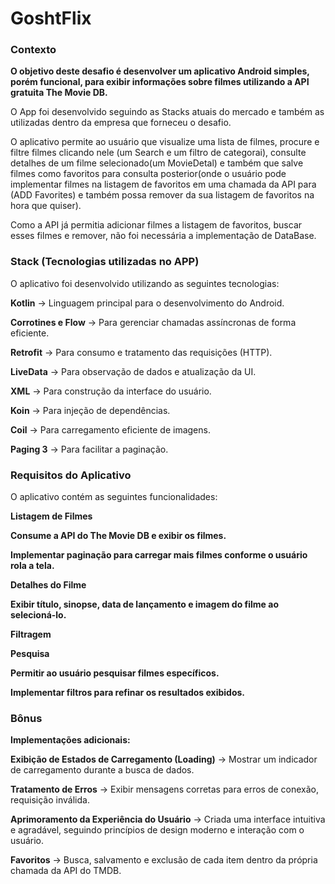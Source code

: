 # GoshtFlix

### Contexto

**O objetivo deste desafio é desenvolver um aplicativo Android simples, porém funcional, para exibir informações sobre filmes utilizando a API gratuita The Movie DB.**

O App foi desenvolvido seguindo as Stacks atuais do mercado e também as utilizadas dentro da empresa que forneceu o desafio.

O aplicativo permite ao usuário que visualize uma lista de filmes, procure e filtre filmes clicando nele (um Search e um filtro de categorai), consulte detalhes de um filme selecionado(um MovieDetal) e também que salve filmes como favoritos para consulta posterior(onde o usuário pode implementar filmes na listagem de favoritos em uma chamada da API para (ADD Favorites) e também possa remover da sua listagem de favoritos na hora que quiser).

Como a API já permitia adicionar filmes a listagem de favoritos, buscar esses filmes e remover, não foi necessária a implementação de DataBase.

### Stack (Tecnologias utilizadas no APP)

O aplicativo foi desenvolvido utilizando as seguintes tecnologias:

**Kotlin** → Linguagem principal para o desenvolvimento do Android.

**Corrotines e Flow** → Para gerenciar chamadas assíncronas de forma eficiente.

**Retrofit** → Para consumo e tratamento das requisições (HTTP).

**LiveData** → Para observação de dados e atualização da UI.

**XML** → Para construção da interface do usuário.

**Koin** → Para injeção de dependências.

**Coil** → Para carregamento eficiente de imagens.

**Paging 3** → Para facilitar a paginação.

### Requisitos do Aplicativo

O aplicativo contém as seguintes funcionalidades:

**Listagem de Filmes**

**Consume a API do The Movie DB e exibir os filmes.**

**Implementar paginação para carregar mais filmes conforme o usuário rola a tela.**

**Detalhes do Filme**

**Exibir título, sinopse, data de lançamento e imagem do filme ao selecioná-lo.**

**Filtragem**

**Pesquisa**

**Permitir ao usuário pesquisar filmes específicos.**

**Implementar filtros para refinar os resultados exibidos.**

### Bônus

**Implementações adicionais:**

**Exibição de Estados de Carregamento (Loading)** → Mostrar um indicador de carregamento durante a busca de dados.

**Tratamento de Erros** → Exibir mensagens corretas para erros de conexão, requisição inválida.

**Aprimoramento da Experiência do Usuário** → Criada uma interface intuitiva e agradável, seguindo princípios de design moderno e interação com o usuário.

**Favoritos** → Busca, salvamento e exclusão de cada item dentro da própria chamada da API do TMDB.

